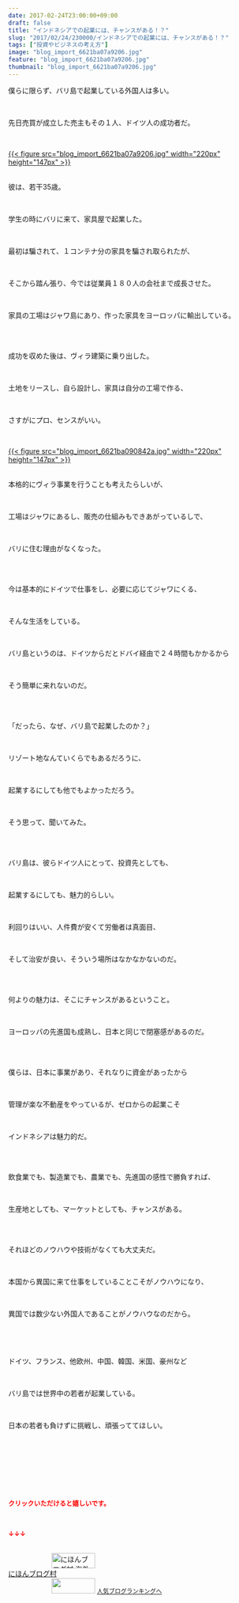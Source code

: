 ```yaml
---
date: 2017-02-24T23:00:00+09:00
draft: false
title: "インドネシアでの起業には、チャンスがある！？"
slug: "2017/02/24/230000/インドネシアでの起業には、チャンスがある！？"
tags: ["投資やビジネスの考え方"]
image: "blog_import_6621ba07a9206.jpg"
feature: "blog_import_6621ba07a9206.jpg"
thumbnail: "blog_import_6621ba07a9206.jpg"
---
```

<p>僕らに限らず、バリ島で起業している外国人は多い。</p><p> </p><p>先日売買が成立した売主もその１人、ドイツ人の成功者だ。</p><p> </p><p><a href="blog_import_6621ba07a9206.jpg">{{< figure src="blog_import_6621ba07a9206.jpg" width="220px" height="147px" >}}</a></p><p><br/>彼は、若干35歳。</p><p> </p><p>学生の時にバリに来て、家具屋で起業した。</p><p> </p><p>最初は騙されて、１コンテナ分の家具を騙され取られたが、</p><p> </p><p>そこから踏ん張り、今では従業員１８０人の会社まで成長させた。</p><p> </p><p>家具の工場はジャワ島にあり、作った家具をヨーロッパに輸出している。</p><p> </p><p><br/>成功を収めた後は、ヴィラ建築に乗り出した。</p><p> </p><p>土地をリースし、自ら設計し、家具は自分の工場で作る、</p><p> </p><p>さすがにプロ、センスがいい。</p><p> </p><p><a href="blog_import_6621ba090842a.jpg">{{< figure src="blog_import_6621ba090842a.jpg" width="220px" height="147px" >}}</a></p><p><br/>本格的にヴィラ事業を行うことも考えたらしいが、</p><p> </p><p>工場はジャワにあるし、販売の仕組みもできあがっているしで、</p><p> </p><p>バリに住む理由がなくなった。</p><p> </p><p><br/>今は基本的にドイツで仕事をし、必要に応じてジャワにくる、</p><p> </p><p>そんな生活をしている。</p><p> </p><p>バリ島というのは、ドイツからだとドバイ経由で２４時間もかかるから</p><p> </p><p>そう簡単に来れないのだ。</p><p> </p><p><br/>「だったら、なぜ、バリ島で起業したのか？」</p><p> </p><p>リゾート地なんていくらでもあるだろうに、</p><p> </p><p>起業するにしても他でもよかっただろう。</p><p> </p><p>そう思って、聞いてみた。</p><p> </p><p><br/>バリ島は、彼らドイツ人にとって、投資先としても、</p><p> </p><p>起業するにしても、魅力的らしい。</p><p> </p><p>利回りはいい、人件費が安くて労働者は真面目、</p><p> </p><p>そして治安が良い、そういう場所はなかなかないのだ。</p><p> </p><p><br/>何よりの魅力は、そこにチャンスがあるということ。</p><p> </p><p>ヨーロッパの先進国も成熟し、日本と同じで閉塞感があるのだ。</p><p> </p><p><br/>僕らは、日本に事業があり、それなりに資金があったから</p><p> </p><p>管理が楽な不動産をやっているが、ゼロからの起業こそ</p><p> </p><p>インドネシアは魅力的だ。</p><p> </p><p><br/>飲食業でも、製造業でも、農業でも、先進国の感性で勝負すれば、</p><p> </p><p>生産地としても、マーケットとしても、チャンスがある。</p><p> </p><p><br/>それほどのノウハウや技術がなくても大丈夫だ。</p><p> </p><p>本国から異国に来て仕事をしていることこそがノウハウになり、</p><p> </p><p>異国では数少ない外国人であることがノウハウなのだから。</p><p> </p><p> </p><p>ドイツ、フランス、他欧州、中国、韓国、米国、豪州など</p><p> </p><p>バリ島では世界中の若者が起業している。</p><p> </p><p>日本の若者も負けずに挑戦し、頑張っててほしい。</p><p> </p><p> </p><p> </p><p> </p><p><font color="#ff0000" size="2"><strong>クリックいただけると嬉しいです。</strong></font></p><p></p><p> </p><p><font color="#ff0000" size="2"><strong>↓↓↓</strong></font></p><p><br/><a href="ranking.html?p_cid=01260127" target="_blank"><img alt="にほんブログ村 海外生活ブログ バリ島情報へ" border="0" height="31" src="data:image/svg+xml;charset=utf-8,%3Csvg%20xmlns%3D%22http%3A%2F%2Fwww.w3.org%2F2000%2Fsvg%22%20title%3D%22Placeholder%20for%20Images%22%20role%3D%22presentation%22%20viewBox%3D%220%200%2088%2031%22%20%2F%3E" width="88" data-src="https://img-proxy.blog-video.jp/images?url=http%3A%2F%2Foverseas.blogmura.com%2Fbali%2Fimg%2Fbali88_31.gif" style="aspect-ratio: auto 88 / 31;"/><noscript><img alt="にほんブログ村 海外生活ブログ バリ島情報へ" border="0" height="31" src="https://img-proxy.blog-video.jp/images?url=http%3A%2F%2Foverseas.blogmura.com%2Fbali%2Fimg%2Fbali88_31.gif" width="88"></noscript></a><br/><a href="ranking.html?p_cid=01260127" target="_blank">にほんブログ村</a><br/><a href="link.php?1804582" title="人気ブログランキングへ"><img border="0" height="31" src="data:image/svg+xml;charset=utf-8,%3Csvg%20xmlns%3D%22http%3A%2F%2Fwww.w3.org%2F2000%2Fsvg%22%20title%3D%22Placeholder%20for%20Images%22%20role%3D%22presentation%22%20viewBox%3D%220%200%2088%2031%22%20%2F%3E" width="88" data-src="https://blog.with2.net/img/banner/banner_22.gif" style="aspect-ratio: auto 88 / 31;"/><noscript><img border="0" height="31" src="https://blog.with2.net/img/banner/banner_22.gif" width="88"></noscript></a> <a href="link.php?1804582" style="font-size: 12px;">人気ブログランキングへ</a></p>

